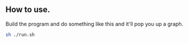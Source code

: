 ## How to use.
Build the program and do something like this and it'll pop you up a graph.
```bash
sh ./run.sh
```
